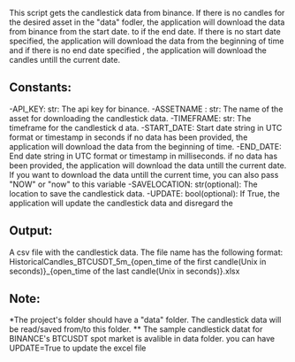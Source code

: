 This script gets the candlestick data from binance. If there is no candles for the desired asset
in the "data" fodler, the application will download the data from binance from the start date. to
if the end date. If there is no start date specified, the application will download the data from
the beginning of time and if there is no end date specified , the application will download the   
candles untill the current date.
 
Constants:  
---------
-API_KEY: str: The api key for binance.
-ASSETNAME : str: The name of the asset for downloading the candlestick data.
-TIMEFRAME: str: The timeframe for the candlestick d ata.
-START_DATE: Start date string in UTC format or timestamp in seconds if no data has been provided,
    the application will download the data from the beginning of time.
-END_DATE: End date string in UTC format or timestamp in milliseconds. if no data has been provided,
    the application will download the data untill the current date. If you want to download the data
    untill the current time, you can also pass "NOW" or "now" to this variable
-SAVELOCATION: str(optional): The location to save the candlestick data.
-UPDATE: bool(optional): If True, the application will update the candlestick data and disregard the

Output:
-------
A csv file with the candlestick data. The file name has the following format:
HistoricalCandles_BTCUSDT_5m_{open_time of the first candle(Unix in seconds)}_{open_time of the last candle(Unix in seconds)}.xlsx

Note: 
-----
*The project's folder should have a "data" folder. The candlestick data will be read/saved from/to this folder.
** The sample candlestick datat for BINANCE's BTCUSDT spot market is avalible in data folder. you can have UPDATE=True to update the excel file
